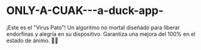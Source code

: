 # ONLY-A-CUAK---a-duck-app-
¡Este es el "Virus Pato"! Un algoritmo no mortal diseñado para liberar endorfinas y alegría en su dispositivo. Garantiza una mejora del 100% en el estado de ánimo. 🦆✨
